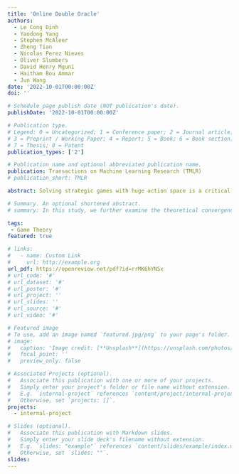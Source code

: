 ```yaml
---
title: 'Online Double Oracle'
authors:
  - Le Cong Dinh
  - Yaodong Yang
  - Stephen McAleer
  - Zheng Tian
  - Nicolas Perez Nieves
  - Oliver Slumbers
  - David Henry Mguni
  - Haitham Bou Ammar
  - Jun Wang
date: '2022-10-01T00:00:00Z'
doi: ''

# Schedule page publish date (NOT publication's date).
publishDate: '2022-10-01T00:00:00Z'

# Publication type.
# Legend: 0 = Uncategorized; 1 = Conference paper; 2 = Journal article;
# 3 = Preprint / Working Paper; 4 = Report; 5 = Book; 6 = Book section;
# 7 = Thesis; 8 = Patent
publication_types: ['2']

# Publication name and optional abbreviated publication name.
publication: Transactions on Machine Learning Research (TMLR)
# publication_short: TMLR

abstract: Solving strategic games with huge action space is a critical yet under-explored topic in economics, operations research and artificial intelligence. This paper proposes new learning algorithms for solving two-player zero-sum normal-form games where the number of pure strategies is prohibitively large. Specifically, we combine no-regret analysis from online learning with Double Oracle (DO) methods from game theory. Our method -- \emph{Online Double Oracle (ODO)} -- is provably convergent to a Nash equilibrium (NE). Most importantly, unlike normal DO methods, ODO is \emph{rationale} in the sense that each agent in ODO can exploit strategic adversary with a regret bound of  where  is not the total number of pure strategies, but rather the size of \emph{effective strategy set} that is linearly dependent on the support size of the NE. On tens of different real-world games, ODO outperforms DO, PSRO methods, and no-regret algorithms such as Multiplicative Weight Update by a significant margin, both in terms of convergence rate to a NE and average payoff against strategic adversaries.

# Summary. An optional shortened abstract.
# summary: In this study, we further examine the theoretical convergence rate and sample complexity of such regret minimization-based double oracle methods, utilizing a unified framework called RegretMinimizing Double Oracle.

tags:
 - Game Theory
featured: true

# links:
#   - name: Custom Link
#     url: http://example.org
url_pdf: https://openreview.net/pdf?id=rrMK6hYNSx
# url_code: '#'
# url_dataset: '#'
# url_poster: '#'
# url_project: ''
# url_slides: ''
# url_source: '#'
# url_video: '#'

# Featured image
# To use, add an image named `featured.jpg/png` to your page's folder.
# image:
#   caption: 'Image credit: [**Unsplash**](https://unsplash.com/photos/pLCdAaMFLTE)'
#   focal_point: ''
#   preview_only: false

# Associated Projects (optional).
#   Associate this publication with one or more of your projects.
#   Simply enter your project's folder or file name without extension.
#   E.g. `internal-project` references `content/project/internal-project/index.md`.
#   Otherwise, set `projects: []`.
projects:
  - internal-project

# Slides (optional).
#   Associate this publication with Markdown slides.
#   Simply enter your slide deck's filename without extension.
#   E.g. `slides: "example"` references `content/slides/example/index.md`.
#   Otherwise, set `slides: ""`.
slides:
---
```

